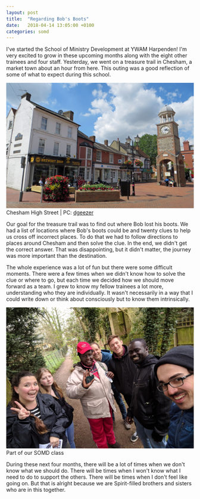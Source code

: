 ```yaml
---
layout: post
title:  "Regarding Bob's Boots"
date:   2018-04-14 13:05:00 +0100
categories: somd
---
```

I've started the School of Ministry Development at YWAM Harpenden! I'm very excited to grow in these upcoming months along with the eight other trainees and four staff. Yesterday, we went on a treasure trail in Chesham, a market town about an hour from here. This outing was a good reflection of some of what to expect during this school.

![Chesham High Street](/assets/blog/chesham-high-street.jpg)
Chesham High Street | PC: [dgeezer](https://www.flickr.com/photos/dgeezer/20403786672)

Our goal for the treasure trail was to find out where Bob lost his boots. We had a list of locations where Bob's boots could be and twenty clues to help us cross off incorrect places. To do that we had to follow directions to places around Chesham and then solve the clue. In the end, we didn't get the correct answer. That was disappointing, but it didn't matter, the journey was more important than the destination.

The whole experience was a lot of fun but there were some difficult moments. There were a few times when we didn't know how to solve the clue or where to go, but each time we decided how we should move forward as a team. I grew to know my fellow trainees a lot more, understanding who they are individually. It wasn't necessarily in a way that I could write down or think about consciously but to know them intrinsically.

![Part of our SOMD class](/assets/blog/chesham-selfie.jpg)
Part of our SOMD class

During these next four months, there will be a lot of times when we don't know what we should do. There will be times when I won't know what I need to do to support the others. There will be times when I don't feel like going on. But that is alright because we are Spirit-filled brothers and sisters who are in this together.

